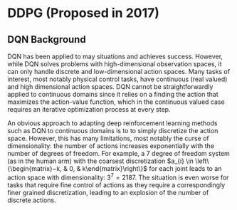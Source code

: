 # DDPG (Proposed in 2017)

## DQN Background

DQN has been applied to may situations and achieves success. However, while DQN solves problems with high-dimensional observation spaces, it can only handle discrete and low-dimensional action spaces. Many tasks of interest, most notably physical control tasks, have continuous (real valued) and high dimensional action spaces. DQN cannot be straightforwardly applied to continuous domains since it relies on a finding the action that maximizes the action-value function, which in the continuous valued case requires an iterative optimization process at every step.

An obvious approach to adapting deep reinforcement learning methods such as DQN to continuous domains is to to simply discretize the action space. However, this has many limitations, most notably the curse of dimensionality: the number of actions increases exponentially with the number of degrees of freedom. For example, a 7 degree of freedom system (as in the human arm) with the coarsest discretization $a_{i} \in \left\{\begin{matrix}−k, & 0, & k\end{matrix}\right\}$ for each joint leads to an action space with dimensionality: $3^{7} = 2187$. The situation is even worse for tasks that require fine control of actions as they require a correspondingly finer grained discretization, leading to an explosion of the number of discrete
actions.
